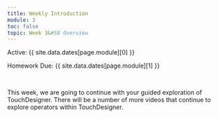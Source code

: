 ```yaml
---
title: Weekly Introduction
module: 3
toc: false
topic: Week 3&#58 Overview
---
```




Active: {{ site.data.dates[page.module][0] }}

Homework Due: {{ site.data.dates[page.module][1] }}

<br />


This week, we are going to continue with your guided exploration of TouchDesigner. There will be a number of more videos that continue to explore operators within TouchDesigner. 
